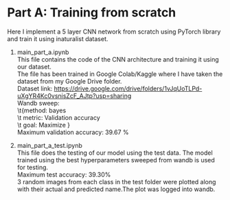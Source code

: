 # Part A: Training from scratch

Here I implement a 5 layer CNN network from scratch using PyTorch library and train it using inaturalist dataset. <br>

1. main_part_a.ipynb <br>
This file contains the code of the CNN architecture and training it using our dataset. <br>
The file has been trained in Google Colab/Kaggle where I have taken the dataset from my Google Drive folder. <br>
Dataset link:  https://drive.google.com/drive/folders/1vJqUoTLPd-uXgYR4Kc0vsnisZcF_AJtp?usp=sharing  <br>
Wandb sweep: <br>
\t{method: bayes <br>
 \t metric: Validation accuracy <br>
  \t goal: Maximize }<br>
Maximum validation accuracy: 39.67 % <br>

2. main_part_a_test.ipynb <br>
This file does the testing of our model using the test data. The model trained using the best hyperparameters sweeped from wandb is used for testing. <br>
Maximum test accuracy: 39.30% <br>
3 random images from each class in the test folder were plotted along with their actual and predicted name.The plot was logged into wandb. 
